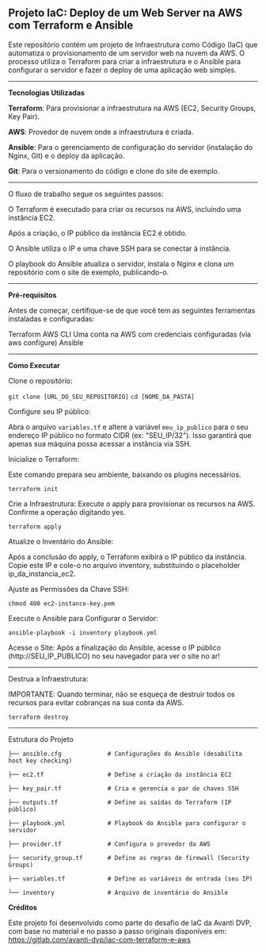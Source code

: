 ## **Projeto IaC: Deploy de um Web Server na AWS com Terraform e Ansible** ##


Este repositório contém um projeto de Infraestrutura como Código (IaC) que automatiza o provisionamento de um servidor web na nuvem da AWS. O processo utiliza o Terraform para criar a infraestrutura e o Ansible para configurar o servidor e fazer o deploy de uma aplicação web simples.

---

**Tecnologias Utilizadas**

**Terraform**: Para provisionar a infraestrutura na AWS (EC2, Security Groups, Key Pair).

**AWS**: Provedor de nuvem onde a infraestrutura é criada.

**Ansible**: Para o gerenciamento de configuração do servidor (instalação do Nginx, Git) e o deploy da aplicação.

**Git**: Para o versionamento do código e clone do site de exemplo.

---

O fluxo de trabalho segue os seguintes passos:

O Terraform é executado para criar os recursos na AWS, incluindo uma instância EC2.

Após a criação, o IP público da instância EC2 é obtido.

O Ansible utiliza o IP e uma chave SSH para se conectar à instância.

O playbook do Ansible atualiza o servidor, instala o Nginx e clona um repositório com o site de exemplo, publicando-o.

---

**Pré-requisitos**

Antes de começar, certifique-se de que você tem as seguintes ferramentas instaladas e configuradas:

Terraform
AWS CLI
Uma conta na AWS com credenciais configuradas (via aws configure)
Ansible

---

**Como Executar**

Clone o repositório:

```git clone [URL_DO_SEU_REPOSITORIO]```
```cd [NOME_DA_PASTA]```

Configure seu IP público:

Abra o arquivo ```variables.tf``` e altere a variável ```meu_ip_publico``` para o seu endereço IP público no formato CIDR (ex: "SEU_IP/32"). Isso garantirá que apenas sua máquina possa acessar a instância via SSH.

Inicialize o Terraform:

Este comando prepara seu ambiente, baixando os plugins necessários.

```terraform init```

Crie a Infraestrutura:
Execute o apply para provisionar os recursos na AWS. Confirme a operação digitando yes.

```terraform apply```

Atualize o Inventário do Ansible:

Após a conclusão do apply, o Terraform exibirá o IP público da instância. Copie este IP e cole-o no arquivo inventory, substituindo o placeholder ip_da_instancia_ec2.

Ajuste as Permissões da Chave SSH:

```chmod 400 ec2-instance-key.pem```


Execute o Ansible para Configurar o Servidor:

```ansible-playbook -i inventory playbook.yml```

Acesse o Site:
Após a finalização do Ansible, acesse o IP público (http://SEU_IP_PUBLICO) no seu navegador para ver o site no ar!

---

Destrua a Infraestrutura:

IMPORTANTE: Quando terminar, não se esqueça de destruir todos os recursos para evitar cobranças na sua conta da AWS.


```terraform destroy```

---

Estrutura do Projeto

```
├── ansible.cfg             # Configurações do Ansible (desabilita host key checking)

├── ec2.tf                  # Define a criação da instância EC2

├── key_pair.tf             # Cria e gerencia o par de chaves SSH

├── outputs.tf              # Define as saídas do Terraform (IP público)

├── playbook.yml            # Playbook do Ansible para configurar o servidor

├── provider.tf             # Configura o provedor da AWS

├── security_group.tf       # Define as regras de firewall (Security Groups)

├── variables.tf            # Define as variáveis de entrada (seu IP)

└── inventory               # Arquivo de inventário do Ansible
```

**Créditos**

Este projeto foi desenvolvido como parte do desafio de IaC da Avanti DVP, com base no material e no passo a passo originais disponíveis em:
https://gitlab.com/avanti-dvp/iac-com-terraform-e-aws
